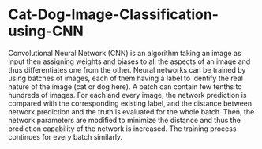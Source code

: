 # Cat-Dog-Image-Classification-using-CNN
Convolutional Neural Network (CNN) is an algorithm taking an image as input then assigning weights and biases to all the aspects of an image and thus differentiates one from the other. Neural networks can be trained by using batches of images, each of them having a label to identify the real nature of the image (cat or dog here). A batch can contain few tenths to hundreds of images. For each and every image, the network prediction is compared with the corresponding existing label, and the distance between network prediction and the truth is evaluated for the whole batch. Then, the network parameters are modified to minimize the distance and thus the prediction capability of the network is increased. The training process continues for every batch similarly.
